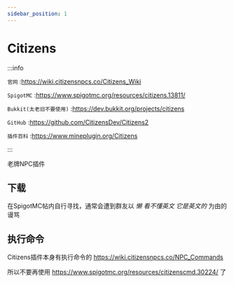 ```yaml
---
sidebar_position: 1
---
```


# Citizens

:::info

`官网` :https://wiki.citizensnpcs.co/Citizens_Wiki

`SpigotMC` :https://www.spigotmc.org/resources/citizens.13811/

`Bukkit(太老旧不要使用)` :https://dev.bukkit.org/projects/citizens

`GitHub` :https://github.com/CitizensDev/Citizens2

`插件百科` :https://www.mineplugin.org/Citizens

:::

老牌NPC插件

## 下载

在SpigotMC帖内自行寻找，通常会遭到群友以 *懒* *看不懂英文* *它是英文的* 为由的谩骂

## 执行命令

Citizens插件本身有执行命令的 https://wiki.citizensnpcs.co/NPC_Commands

所以不要再使用 https://www.spigotmc.org/resources/citizenscmd.30224/ 了
